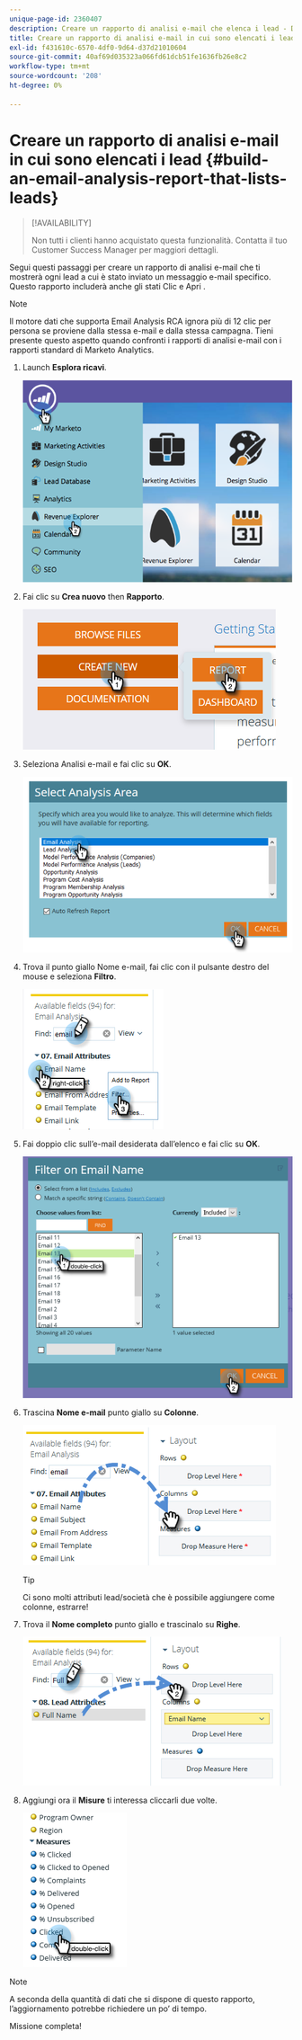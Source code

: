 ```yaml
---
unique-page-id: 2360407
description: Creare un rapporto di analisi e-mail che elenca i lead - Documenti Marketo - Documentazione del prodotto
title: Creare un rapporto di analisi e-mail in cui sono elencati i lead
exl-id: f431610c-6570-4df0-9d64-d37d21010604
source-git-commit: 40af69d035323a066fd61dcb51fe1636fb26e8c2
workflow-type: tm+mt
source-wordcount: '208'
ht-degree: 0%

---
```


# Creare un rapporto di analisi e-mail in cui sono elencati i lead {#build-an-email-analysis-report-that-lists-leads}

>[!AVAILABILITY]
>
>Non tutti i clienti hanno acquistato questa funzionalità. Contatta il tuo Customer Success Manager per maggiori dettagli.

Segui questi passaggi per creare un rapporto di analisi e-mail che ti mostrerà ogni lead a cui è stato inviato un messaggio e-mail specifico. Questo rapporto includerà anche gli stati Clic e Apri .

>[!NOTE]
>
>Il motore dati che supporta Email Analysis RCA ignora più di 12 clic per persona se proviene dalla stessa e-mail e dalla stessa campagna. Tieni presente questo aspetto quando confronti i rapporti di analisi e-mail con i rapporti standard di Marketo Analytics.

1. Launch **Esplora ricavi**.

   ![](assets/report-that-lists-leads-1.png)

1. Fai clic su **Crea nuovo** then **Rapporto**.

   ![](assets/report-that-lists-leads-2.png)

1. Seleziona Analisi e-mail e fai clic su **OK**.

   ![](assets/report-that-lists-leads-3.png)

1. Trova il punto giallo Nome e-mail, fai clic con il pulsante destro del mouse e seleziona **Filtro**.

   ![](assets/report-that-lists-leads-4.png)

1. Fai doppio clic sull’e-mail desiderata dall’elenco e fai clic su **OK**.

   ![](assets/report-that-lists-leads-5.png)

1. Trascina **Nome e-mail** punto giallo su **Colonne**.

   ![](assets/report-that-lists-leads-6.png)

   >[!TIP]
   >
   >Ci sono molti attributi lead/società che è possibile aggiungere come colonne, estrarre!

1. Trova il **Nome completo** punto giallo e trascinalo su **Righe**.

   ![](assets/report-that-lists-leads-7.png)

1. Aggiungi ora il **Misure** ti interessa cliccarli due volte.

   ![](assets/report-that-lists-leads-8.png)

>[!NOTE]
>
>A seconda della quantità di dati che si dispone di questo rapporto, l’aggiornamento potrebbe richiedere un po’ di tempo.

Missione completa!
